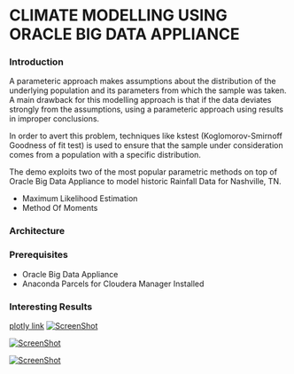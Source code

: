 # CLIMATE MODELLING USING ORACLE BIG DATA APPLIANCE

### Introduction

A parameteric approach makes assumptions about the distribution of the underlying population and its parameters from which the sample was taken. A main drawback for this modelling approach is that if the data deviates strongly from the assumptions, using a parameteric approach using results in improper conclusions.

In order to avert this problem, techniques like kstest (Koglomorov-Smirnoff Goodness of fit test) is used to ensure that the sample under consideration comes from a population with a specific distribution.

The demo exploits two of the most popular parametric methods on top of Oracle Big Data Appliance to model historic Rainfall Data for Nashville, TN.

* Maximum Likelihood Estimation
* Method Of Moments

### Architecture

### Prerequisites

* Oracle Big Data Appliance
* Anaconda Parcels for Cloudera Manager Installed


### Interesting Results

[plotly link](https://plot.ly/~kpadmana/838/jan-feb-mar-apr-may-jun-jul-aug-sep-oct-nov-dec)
[![ScreenShot](https://rawgit.com/KartikPadmanabhan/Parametric-Estimation/master/html/climate-histogram.png)](https://rawgit.com/KartikPadmanabhan/Parametric-Estimation/master/html/climate-histogram.htm)

[![ScreenShot](https://rawgit.com/KartikPadmanabhan/Parametric-Estimation/master/html/climate-mom.png)](https://rawgit.com/KartikPadmanabhan/Parametric-Estimation/master/html/climate-mom.htm)

[![ScreenShot](https://rawgit.com/KartikPadmanabhan/Parametric-Estimation/master/html/climate-mle.png)](https://rawgit.com/KartikPadmanabhan/Parametric-Estimation/master/html/climate-mle.htm)


